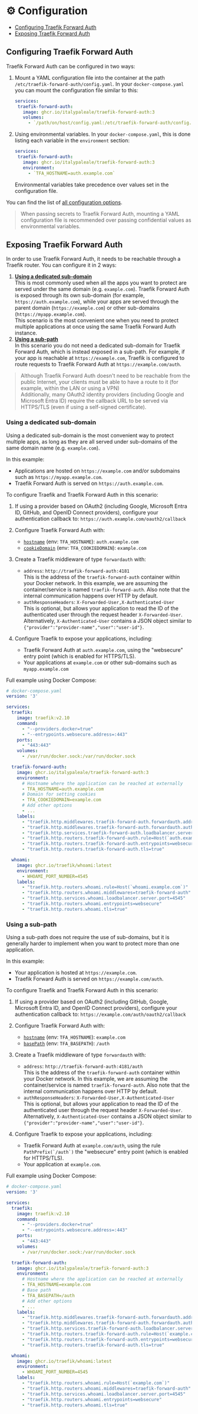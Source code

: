 # ⚙️ Configuration

- [Configuring Traefik Forward Auth](#configuring-traefik-forward-auth)
- [Exposing Traefik Forward Auth](#exposing-traefik-forward-auth)

## Configuring Traefik Forward Auth

Traefik Forward Auth can be configured in two ways:

1. Mount a YAML configuration file into the container at the path `/etc/traefik-forward-auth/config.yaml`.
   In your `docker-compose.yaml` you can mount the configuration file similar to this:

   ```yaml
   services:
    traefik-forward-auth:
      image: ghcr.io/italypaleale/traefik-forward-auth:3
      volumes:
        - `/path/on/host/config.yaml:/etc/traefik-forward-auth/config.yaml:ro`
   ```

2. Using environmental variables.
   In your `docker-compose.yaml`, this is done listing each variable in the `environment` section:

   ```yaml
   services:
    traefik-forward-auth:
      image: ghcr.io/italypaleale/traefik-forward-auth:3
      environment:
        - `TFA_HOSTNAME=auth.example.com`
   ```

    Environmental variables take precedence over values set in the configuration file.

You can find the list of [all configuration options](./03-all-configuration-options.md).

> When passing secrets to Traefik Forward Auth, mounting a YAML configuration file is recommended over passing confidential values as environmental variables.

## Exposing Traefik Forward Auth

In order to use Traefik Forward Auth, it needs to be reachable through a Traefik router. You can configure it in 2 ways:

1. [**Using a dedicated sub-domain**](#using-a-dedicated-sub-domain)  
   This is most commonly used when all the apps you want to protect are served under the same domain (e.g. `example.com`). Traefik Forward Auth is exposed through its own sub-domain (for example, `https://auth.example.com`), while your apps are served through the parent domain (`https://example.com`) or other sub-domains (`https://myapp.example.com`).  
   This scenario is the most convenient one when you need to protect multiple applications at once using the same Traefik Forward Auth instance.
2. [**Using a sub-path**](#using-a-sub-path)  
   In this scenario you do not need a dedicated sub-domain for Traefik Forward Auth, which is instead exposed in a sub-path. For example, if your app is reachable at `https://example.com`, Traefik is configured to route requests to Traefik Forward Auth at `https://example.com/auth`.

> Although Traefik Forward Auth doesn't need to be reachable from the public Internet, your clients must be able to have a route to it (for example, within the LAN or using a VPN)  
> Additionally, many OAuth2 identity providers (including Google and Microsoft Entra ID) require the callback URL to be served via HTTPS/TLS (even if using a self-signed certificate).

### Using a dedicated sub-domain

Using a dedicated sub-domain is the most convenient way to protect multiple apps, as long as they are all served under sub-domains of the same domain name (e.g. `example.com`).

In this example:

- Applications are hosted on `https://example.com` and/or subdomains such as `https://myapp.example.com`.
- Traefik Forward Auth is served on `https://auth.example.com`.

To configure Traefik and Traefik Forward Auth in this scenario:

1. If using a provider based on OAuth2 (including Google, Microsoft Entra ID, GitHub, and OpenID Connect providers), configure your authentication callback to: `https://auth.example.com/oauth2/callback`
2. Configure Traefik Forward Auth with:

   - [`hostname`](./03-all-configuration-options.md#config-opt-hostname) (env: `TFA_HOSTNAME`): `auth.example.com`
   - [`cookieDomain`](./03-all-configuration-options.md#config-opt-cookiedomain) (env: `TFA_COOKIEDOMAIN`): `example.com`

3. Create a Traefik middleware of type `forwardauth` with:

   - `address`: `http://traefik-forward-auth:4181`  
      This is the address of the `traefik-forward-auth` container within your Docker network. In this example, we are assuming the container/service is named `traefik-forward-auth`. Also note that the internal communication happens over HTTP by default.
   - `authResponseHeaders`: `X-Forwarded-User,X-Authenticated-User`  
      This is optional, but allows your application to read the ID of the authenticated user through the request header `X-Forwarded-User`. Alternatively, `X-Authenticated-User` contains a JSON object similar to `{"provider":"provider-name","user":"user-id"}`.

4. Configure Traefik to expose your applications, including:

   - Traefik Forward Auth at `auth.example.com`, using the "websecure" entry point (which is enabled for HTTPS/TLS).
   - Your applications at `example.com` or other sub-domains such as `myapp.example.com`

Full example using Docker Compose:

```yaml
# docker-compose.yaml
version: '3'

services:
  traefik:
    image: traefik:v2.10
    command:
      - "--providers.docker=true"
      - "--entrypoints.websecure.address=:443"
    ports:
      - "443:443"
    volumes:
      - /var/run/docker.sock:/var/run/docker.sock

  traefik-forward-auth:
    image: ghcr.io/italypaleale/traefik-forward-auth:3
    environment:
      # Hostname where the application can be reached at externally
      - TFA_HOSTNAME=auth.example.com
      # Domain for setting cookies
      - TFA_COOKIEDOMAIN=example.com
      # Add other options
      - ...
    labels:
      - "traefik.http.middlewares.traefik-forward-auth.forwardauth.address=http://traefik-forward-auth:4181"
      - "traefik.http.middlewares.traefik-forward-auth.forwardauth.authResponseHeaders=X-Forwarded-User,X-Authenticated-User"
      - "traefik.http.services.traefik-forward-auth.loadbalancer.server.port=4181"
      - "traefik.http.routers.traefik-forward-auth.rule=Host(`auth.example.com`)"
      - "traefik.http.routers.traefik-forward-auth.entrypoints=websecure"
      - "traefik.http.routers.traefik-forward-auth.tls=true"

  whoami:
    image: ghcr.io/traefik/whoami:latest
    environment:
      - WHOAMI_PORT_NUMBER=4545
    labels:
      - "traefik.http.routers.whoami.rule=Host(`whoami.example.com`)"
      - "traefik.http.routers.whoami.middlewares=traefik-forward-auth"
      - "traefik.http.services.whoami.loadbalancer.server.port=4545"
      - "traefik.http.routers.whoami.entrypoints=websecure"
      - "traefik.http.routers.whoami.tls=true"
```

### Using a sub-path

Using a sub-path does not require the use of sub-domains, but it is generally harder to implement when you want to protect more than one application.

In this example:

- Your application is hosted at `https://example.com`.
- Traefik Forward Auth is served on `https://example.com/auth`.

To configure Traefik and Traefik Forward Auth in this scenario:

1. If using a provider based on OAuth2 (including GitHub, Google, Microsoft Entra ID, and OpenID Connect providers), configure your authentication callback to: `https://example.com/auth/oauth2/callback`
2. Configure Traefik Forward Auth with:

   - [`hostname`](./03-all-configuration-options.md#config-opt-hostname) (env: `TFA_HOSTNAME`): `example.com`
   - [`basePath`](./03-all-configuration-options.md#config-opt-basepath) (env: `TFA_BASEPATH`): `/auth`

3. Create a Traefik middleware of type `forwardauth` with:

   - `address`: `http://traefik-forward-auth:4181/auth`  
      This is the address of the `traefik-forward-auth` container within your Docker network. In this example, we are assuming the container/service is named `traefik-forward-auth`. Also note that the internal communication happens over HTTP by default.
   - `authResponseHeaders`: `X-Forwarded-User,X-Authenticated-User`  
      This is optional, but allows your application to read the ID of the authenticated user through the request header `X-Forwarded-User`. Alternatively, `X-Authenticated-User` contains a JSON object similar to `{"provider":"provider-name","user":"user-id"}`.

4. Configure Traefik to expose your applications, including:

   - Traefik Forward Auth at `example.com/auth`, using the rule ``PathPrefix(`/auth`)`` the "websecure" entry point (which is enabled for HTTPS/TLS).
   - Your application at `example.com`.

Full example using Docker Compose:

```yaml
# docker-compose.yaml
version: '3'

services:
  traefik:
    image: traefik:v2.10
    command:
      - "--providers.docker=true"
      - "--entrypoints.websecure.address=:443"
    ports:
      - "443:443"
    volumes:
      - /var/run/docker.sock:/var/run/docker.sock

  traefik-forward-auth:
    image: ghcr.io/italypaleale/traefik-forward-auth:3
    environment:
      # Hostname where the application can be reached at externally
      - TFA_HOSTNAME=example.com
      # Base path
      - TFA_BASEPATH=/auth
      # Add other options
      - ...
    labels:
      - "traefik.http.middlewares.traefik-forward-auth.forwardauth.address=http://traefik-forward-auth:4181/auth"
      - "traefik.http.middlewares.traefik-forward-auth.forwardauth.authResponseHeaders=X-Forwarded-User,X-Authenticated-User"
      - "traefik.http.services.traefik-forward-auth.loadbalancer.server.port=4181"
      - "traefik.http.routers.traefik-forward-auth.rule=Host(`example.com`) && PathPrefix(`/auth`)"
      - "traefik.http.routers.traefik-forward-auth.entrypoints=websecure"
      - "traefik.http.routers.traefik-forward-auth.tls=true"

  whoami:
    image: ghcr.io/traefik/whoami:latest
    environment:
      - WHOAMI_PORT_NUMBER=4545
    labels:
      - "traefik.http.routers.whoami.rule=Host(`example.com`)"
      - "traefik.http.routers.whoami.middlewares=traefik-forward-auth"
      - "traefik.http.services.whoami.loadbalancer.server.port=4545"
      - "traefik.http.routers.whoami.entrypoints=websecure"
      - "traefik.http.routers.whoami.tls=true"
```
